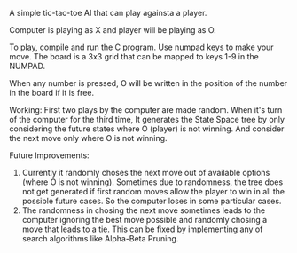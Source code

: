 A simple tic-tac-toe AI that can play againsta a player. 


Computer is playing as X and player will be playing as O. 

To play, compile and run the C program.
Use numpad keys to make your move.
The board is a 3x3 grid that can be mapped to keys 1-9 in the NUMPAD.

When any number is pressed, O will be written in the position of the number in the board if it is free.



Working:
    First two plays by the computer are made random. When it's turn of the computer for the third time, 
It generates the State Space tree by only considering the future states where O (player) is not winning. 
And consider the next move only where O is not winning. 

Future Improvements:
   1) Currently it randomly choses the next move out of available options (where O is not winning). 
Sometimes due to randomness, the tree does not get generated if first random moves allow the player to win in all the possible future cases.
So the computer loses in some particular cases.
   2) The randomness in chosing the next move sometimes leads to the computer ignoring the best move possible and randomly chosing a move that leads to a tie. 
This can be fixed by implementing any of search algorithms like Alpha-Beta Pruning. 
